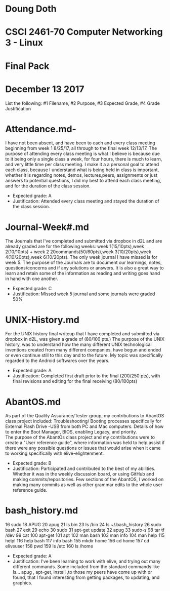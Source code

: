 # Doung Doth # 
# CSCI 2461-70 Computer Networking 3 - Linux  #
# Final Pack #
# December 13 2017 #
 
List the following: #1 Filename, #2 Purpose, #3 Expected Grade, #4 Grade Justification


# Attendance.md-
I have not been absent, and have been to each and every class meeting beginning from week 1 8/25/17, all through to the final week 12/13/17. 
The purpose of attending every class meeting is what I believe is because due to it being only a single class a week, for four hours, there is much to learn, and very little time per class meeting. I make it a a personal goal to attend each class, because I understand what is being held in class is important, whether it is regarding notes, demos, lectures,peers, assignments or just answers to potential questions, I did my best to attend each class meeting, and for the duration of the class session.
+ Expected grade: A
+ Justification: Attended every class meeting and stayed the duration of the class session.


# Journal-Week#.md
The Journals that I've completed and submitted via dropbox in d2L and are already graded are for the following weeks: week 1(15/10pts),week 2(10/10pts) + week 2 20commands(50/60pts),week 3(10/20pts),week 4(10/20pts),week 6(10/20pts). 
The only week journal I have missed is for week 5. 
The purpose of the Journals are to document our learnings, notes, questions/concerns and if any solutions or answers. It is also a great way to learn and retain some of the information as reading and writing goes hand in hand with one another.
+ Expected grade: C
+ Justification: Missed week 5 journal and some journals were graded 50%


# UNIX-History.md
For the UNIX history final writeup that I have completed and submitted via dropbox in d2L, was given a grade of (80/100 pts.) 
The purpose of the UNIX history, was to understand how the many different UNIX technological inventions created from many different companies, have begun and ended or even continue still to this day and to the future. My topic was specifically regarded to the Android softwares over the years.
+ Expected grade: A
+ Justification: Completed first draft prior to the final (200/250 pts), with final revisions and editing for the final receiving (80/100pts)


# AbantOS.md
As part of the Quality Assurance/Tester group, my contributions to AbantOS class project included: Troubleshooting/ Booting processes specifically for External Flash Drive -USB from both PC and Mac computers. Details of how to enter the Boot Manager, BIOS, enabling Legacy, and priority.  
The purpose of the AbantOs class project and my contributions were to create a "User reference guide", where information was held to help assist if there were any possible questions or issues that would arise when it came to working specifically with elive-elightenment.
+ Expected grade: B
+ Justification: Participated and contributed to the best of my abilities. Whether it was in the weekly discussion board, or using GitHub and making commits/repositories. Few sections of the AbantOS, I worked on making many commits as well as other grammar edits to the whole user reference guide.

# bash_history.md


   16  sudo
   18  APUG
   20  apug
   21  ls bin
   23  ls /bin
   24  ls ~/.bash_history
   26  sudo bash
   27  exit
   29  echo
   30  sudo
   31  apt-get update
   32  apug
   33  sudo-s
   98  tar tf /dev
   99  cat
  100  apt-get
  101  apt
  102  man bash
  103  man info
  104  man help
  115  helpl
  116  help bash
  117  info bash
  155  mkdir home
  156  cd home
  157  cd eliveuser
  158  pwd
  159  ls /etc
  160  ls /home

+ Expected grade: A
+ Justification: I've been learning to work with elive, and trying out many different commands. Some included from the standard commands like ls... apug , apt-get, install ,to those my peers have come up with or found, that I found interesting from getting packages, to updating, and graphics.




